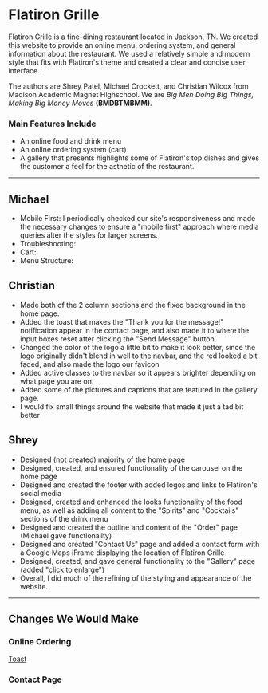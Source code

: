 # Flatiron Grille
<p>Flatiron Grille is a fine-dining restaurant located in Jackson, TN. We created this website to provide an online menu, ordering system, and general information about the restaurant. We used a relatively simple and modern style that fits with Flatiron's theme and created a clear and concise user interface.</p>
<p>The authors are Shrey Patel, Michael Crockett, and Christian Wilcox from Madison Academic Magnet Highschool. We are <em>Big Men Doing Big Things, Making Big Money Moves</em> <strong>(BMDBTMBMM)</strong>.</p>

### Main Features Include
<ul>
    <li>An online food and drink menu</li>
    <li>An online ordering system (cart)</li>
    <li>A gallery that presents highlights some of Flatiron's top dishes and gives the customer a feel for the asthetic of the restaurant.</li>
</ul>

<hr>

## Michael 
<ul>
    <li>Mobile First: I periodically checked our site's responsiveness and made the necessary changes to ensure a "mobile first" approach where media queries alter the styles for larger screens.</li>
    <li>Troubleshooting: </li>
    <li>Cart: </li>
    <li>Menu Structure: </li>
</ul>

## Christian
<ul>
    <li>Made both of the 2 column sections and the fixed background in the home page.</li>
    <li>Added the toast that makes the "Thank you for the message!" notification appear in the contact page, and also made it to where the input boxes reset after clicking the "Send Message" button.</li>
    <li>Changed the color of the logo a little bit to make it look better, since the logo originally didn't blend in well to the navbar, and the red looked a bit faded, and also made the logo our favicon</li>
    <li>Added active classes to the navbar so it appears brighter depending on what page you are on.</li>
    <li>Added some of the pictures and captions that are featured in the gallery page.</li>
    <li>I would fix small things around the website that made it just a tad bit better</li>
</ul>

## Shrey
<ul>
    <li>Designed (not created) majority of the home page</li>
    <li>Designed, created, and ensured functionality of the carousel on the home page</li>
    <li>Designed and created the footer with added logos and links to Flatiron's social media</li>
    <li>Designed, created and enhanced the looks functionality of the food menu, as well as adding all content to the "Spirits" and "Cocktails" sections of the drink menu</li>
    <li>Designed and created the outline and content of the "Order" page (Michael gave functionality)</li>
    <li>Designed and created "Contact Us" page and added a contact form with a Google Maps iFrame displaying the location of Flatiron Grille</li>
    <li>Designed, created, and gave general functionality to the "Gallery" page (added "click to enlarge")</li>
    <li>Overall, I did much of the refining of the styling and appearance of the website.</li>
</ul>
</ul>

<hr>

## Changes We Would Make

### Online Ordering
<a href="https://pos.toasttab.com/products/online-ordering">Toast</a>

### Contact Page


